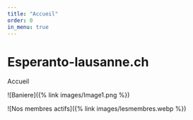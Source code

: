```yaml
---
title: "Accueil"
order: 0
in_menu: true
---
```

# Esperanto-lausanne.ch

Accueil

![Baniere]({% link images/Image1.png %})


![Nos membres actifs]({% link images/lesmembres.webp %}) 